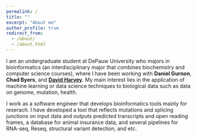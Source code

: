 ```yaml
---
permalink: /
title: ""
excerpt: "About me"
author_profile: true
redirect_from:
  - /about/
  - /about.html
---
```


I am an undergraduate student at DePauw University who majors in bioinformatics (an interdisciplinary major that combines biochemistry and computer science courses), where I have been working with <b>Daniel Gurnon</b>, <b>Chad Byers</b>, and <b>[David Harvey](http://dpuadweb.depauw.edu/harvey_web/index.html)</b>. My main interest lies in the application of machine learning or data science techniques to biological data such as data on genome, mutation, health.

I work as a software engineer that develops bioinformatics tools mainly for reserach. I have developed a tool that reflects mutations and splicing junctions on input data and outputs predicted transcripts and open reading frames, a database for animal insurance data, and several pipelines for RNA-seq, Reseq, structural variant detection, and etc.

